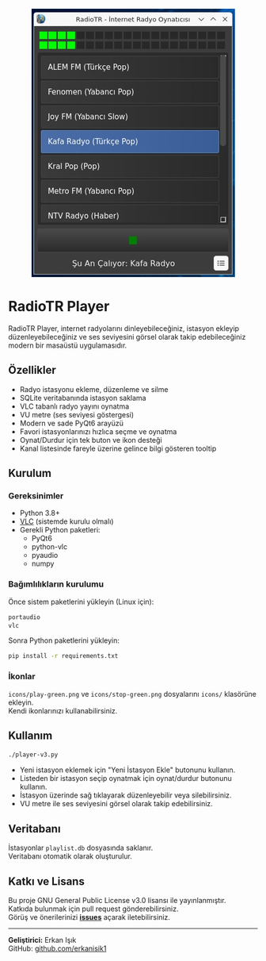 <p dir="auto" align="center">
  <img src="radio.jpg" alt="RadioTR Logo" style="max-width: 100%;margin: 0 auto">
</p>


# RadioTR Player

RadioTR Player, internet radyolarını dinleyebileceğiniz, istasyon ekleyip düzenleyebileceğiniz ve ses seviyesini görsel olarak takip edebileceğiniz modern bir masaüstü uygulamasıdır.

## Özellikler

- Radyo istasyonu ekleme, düzenleme ve silme
- SQLite veritabanında istasyon saklama
- VLC tabanlı radyo yayını oynatma
- VU metre (ses seviyesi göstergesi)
- Modern ve sade PyQt6 arayüzü
- Favori istasyonlarınızı hızlıca seçme ve oynatma
- Oynat/Durdur için tek buton ve ikon desteği
- Kanal listesinde fareyle üzerine gelince bilgi gösteren tooltip

## Kurulum

### Gereksinimler

- Python 3.8+
- [VLC](https://www.videolan.org/vlc/) (sistemde kurulu olmalı)
- Gerekli Python paketleri:  
  - PyQt6  
  - python-vlc  
  - pyaudio  
  - numpy  

### Bağımlılıkların kurulumu

Önce sistem paketlerini yükleyin (Linux için):
```bash
portaudio
vlc
```

Sonra Python paketlerini yükleyin:

```bash
pip install -r requirements.txt
```

### İkonlar

`icons/play-green.png` ve `icons/stop-green.png` dosyalarını `icons/` klasörüne ekleyin.  
Kendi ikonlarınızı kullanabilirsiniz.

## Kullanım

```bash
./player-v3.py
```

- Yeni istasyon eklemek için "Yeni İstasyon Ekle" butonunu kullanın.
- Listeden bir istasyon seçip oynatmak için oynat/durdur butonunu kullanın.
- İstasyon üzerinde sağ tıklayarak düzenleyebilir veya silebilirsiniz.
- VU metre ile ses seviyesini görsel olarak takip edebilirsiniz.

## Veritabanı

İstasyonlar `playlist.db` dosyasında saklanır.  
Veritabanı otomatik olarak oluşturulur.

## Katkı ve Lisans

Bu proje GNU General Public License v3.0 lisansı ile yayınlanmıştır.  
Katkıda bulunmak için pull request gönderebilirsiniz.    
Görüş ve önerilerinizi <a href='https://github.com/erkanisik1/RadioTR/issues' target='_blank'><b>issues</b></a> açarak iletebilirsiniz.

---

**Geliştirici:** Erkan Işık  
GitHub: [github.com/erkanisik1](https://github.com/erkanisik1)

